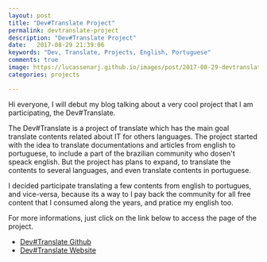 ```yaml
---
layout: post
title: "Dev#Translate Project"
permalink: devtranslate-project
description: "Dev#Translate Project"
date:   2017-08-29 21:39:06
keywords: "Dev, Translate, Projects, English, Portuguese"
comments: true
image: https://lucassenarj.github.io/images/post/2017-08-29-devtranslate-project.png
categories: projects

---
```


Hi everyone, I will debut my blog talking about a very cool project that I am participating, the Dev#Translate.

The Dev#Translate is a project of translate which has the main goal translate contents related about IT for others languages. The project started with the idea to translate documentations and articles from english to portuguese, to include a part of the brazilian community who dosen't speack english. But the project has plans to expand, to translate the contents to several languages, and even translate contents in portuguese.

I decided participate translating a few contents from english to portugues, and vice-versa, because its a way to I pay back the community for all free content that I consumed along the years, and pratice my english too.

For more informations, just click on the link below to access the page of the project.

* [Dev#Translate Github](https://github.com/devtranslate/)
* [Dev#Translate Website](https://devtranslate.github.io/)
